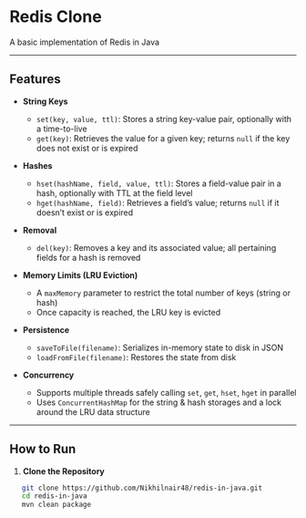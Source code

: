 # Redis Clone

A basic implementation of Redis in Java

---

## Features

- **String Keys**
    - `set(key, value, ttl)`: Stores a string key-value pair, optionally with a time-to-live
    - `get(key)`: Retrieves the value for a given key; returns `null` if the key does not exist or is expired

- **Hashes**
    - `hset(hashName, field, value, ttl)`: Stores a field-value pair in a hash, optionally with TTL at the field level
    - `hget(hashName, field)`: Retrieves a field’s value; returns `null` if it doesn’t exist or is expired

- **Removal**
  - `del(key)`: Removes a key and its associated value; all pertaining fields for a hash is removed

- **Memory Limits (LRU Eviction)**
    - A `maxMemory` parameter to restrict the total number of keys (string or hash)
    - Once capacity is reached, the LRU key is evicted

- **Persistence**
    - `saveToFile(filename)`: Serializes in-memory state to disk in JSON
    - `loadFromFile(filename)`: Restores the state from disk

- **Concurrency**
    - Supports multiple threads safely calling `set`, `get`, `hset`, `hget` in parallel
    - Uses `ConcurrentHashMap` for the string & hash storages and a lock around the LRU data structure

---

## How to Run

1. **Clone the Repository**
```bash
   git clone https://github.com/Nikhilnair48/redis-in-java.git
   cd redis-in-java
   mvn clean package
```
